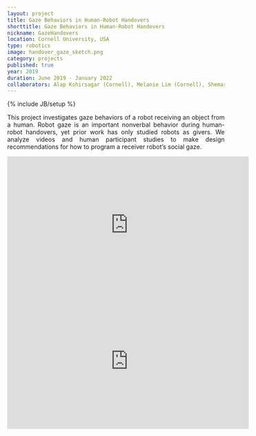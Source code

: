 ```yaml
---
layout: project
title: Gaze Behaviors in Human-Robot Handovers
shorttitle: Gaze Behaviors in Human-Robot Handovers
nickname: GazeHandovers
location: Cornell University, USA
type: robotics
image: handover_gaze_sketch.png
category: projects
published: true
year: 2019
duration: June 2019 - January 2022
collaborators: Alap Kshirsagar (Cornell), Melanie Lim (Cornell), Shemar Christian (Cornell), Guy Hoffman (Cornell), Tair Faibish (BGU), Yael Edan (BGU)
---
```

{% include JB/setup %}

<p align="justify">
This project investigates gaze behaviors of a robot receiving an object from a human. Robot gaze is an important nonverbal behavior during human-robot handovers, yet prior work has only studied robots as givers. We analyze videos and human participant studies to make design recommendations for how to program a receiver robot’s social gaze.
</p>
<!-- Publications: 
<br>
- T. Faibish*, <b>A. Kshirsagar*</b>, G. Hoffman and Y. Edan. <a href = "https://link.springer.com/article/10.1007/s12369-021-00836-z"> "Human Preferences for Robot Eye Gaze in Human-to-Robot Handovers." </a> <i>International Journal of Social Robotics</i>, 2022 (*co-first authors)
<br>
- <b>A. Kshirsagar</b>, M. Lim, S. Christian and G. Hoffman, "Robot Gaze Behaviors in Human-to-Robot Handovers", IEEE Robotics and Automation Letters 5(4):6552-6558, 2020 <a href="https://ieeexplore.ieee.org/document/9165096"> Link </a>
<br>
<br>
<br> -->
<center>
<iframe width="560" height="315" src="https://www.youtube.com/embed/eW6IvZKLrlQ" frameborder="0" allow="accelerometer; autoplay; clipboard-write; encrypted-media; gyroscope; picture-in-picture" allowfullscreen></iframe>
</center>

<center>
<iframe width="560" height="315" src="https://www.youtube.com/embed/9dD1YHG2Nco" frameborder="0" allow="accelerometer; autoplay; clipboard-write; encrypted-media; gyroscope; picture-in-picture" allowfullscreen></iframe>
</center>